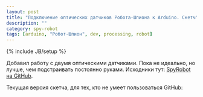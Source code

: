 ```yaml
---
layout: post
title: "Подключение оптических датчиков Робота-Шпиона к Arduino. Скетч"
description: ""
category: spy-robot
tags: [arduino, "Робот-Шпион", dev, processing, robot]
---
```

{% include JB/setup %}

Добавил работу с двумя оптическими датчиками. Пока не идеально, но лучше, чем подстраивать постоянно руками.
Исходники тут: [SpyRobot на GitHub](https://github.com/introkun/SpyRobot/blob/dev/SpyRobot.ino).

Текущая версия скетча, для тех, кто не умеет пользоваться GitHub:
<script src="https://gist.github.com/introkun/5fa2f706f068021e354d.js"></script>
